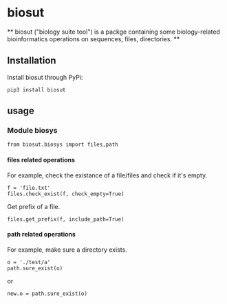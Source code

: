 # biosut
**
biosut ("biology suite tool") is a packge containing some biology-related bioinformatics operations on sequences, files, directories. 
**

## Installation
Install biosut through PyPi:
```
pip3 install biosut
```

## usage
### Module biosys
```
from biosut.biosys import files,path
```
#### files related operations
For example, check the existance of a file/files and check if it's empty.
```
f = 'file.txt'
files.check_exist(f, check_empty=True)
```
Get prefix of a file.
```
files.get_prefix(f, include_path=True)
```

#### path related operations
For example, make sure a directory exists.
```
o = './test/a'
path.sure_exist(o)
```
or
```
new.o = path.sure_exist(o)
```



